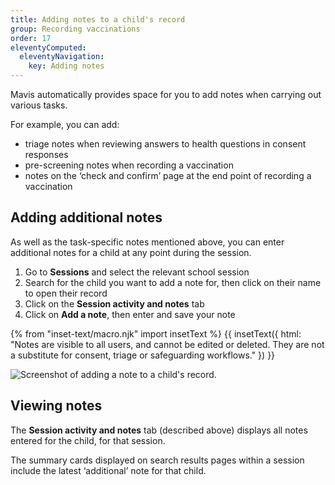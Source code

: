 ```yaml
---
title: Adding notes to a child's record
group: Recording vaccinations
order: 17
eleventyComputed:
  eleventyNavigation:
    key: Adding notes
---
```


Mavis automatically provides space for you to add notes when carrying out various tasks. 

For example, you can add:

- triage notes when reviewing answers to health questions in consent responses
- pre-screening notes when recording a vaccination
- notes on the ‘check and confirm’ page at the end point of recording a vaccination


## Adding additional notes

As well as the task-specific notes mentioned above, you can enter additional notes for a child at any point during the session.

1. Go to **Sessions** and select the relevant school session
2. Search for the child you want to add a note for, then click on their name to open their record 
3. Click on the **Session activity and notes** tab
4. Click on **Add a note**, then enter and save your note

{% from "inset-text/macro.njk" import insetText %}
{{ insetText({
  html: "Notes are visible to all users, and cannot be edited or deleted. They are not a substitute for consent, triage or safeguarding workflows."
}) }}

![Screenshot of adding a note to a child's record.](/assets/images/adding-notes.png)

## Viewing notes

The **Session activity and notes** tab (described above) displays all notes entered for the child, for that session. 

The summary cards displayed on search results pages within a session include the latest ‘additional’ note for that child. 